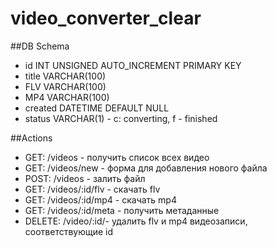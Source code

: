 video_converter_clear
=====================

##DB Schema
 * id INT UNSIGNED AUTO_INCREMENT PRIMARY KEY
 * title VARCHAR(100)
 * FLV VARCHAR(100)
 * MP4 VARCHAR(100)
 * created DATETIME DEFAULT NULL
 * status VARCHAR(1) - c: converting, f - finished

##Actions
* GET: /videos - получить список всех видео
* GET: /videos/new - форма для добавления нового файла
* POST: /videos - залить файл
* GET: /videos/:id/flv - скачать flv
* GET: /videos/:id/mp4 - скачать mp4
* GET: /videos/:id/meta - получить метаданные
* DELETE: /video/:id/- удалить flv и mp4 видеозаписи, соответствующие id
